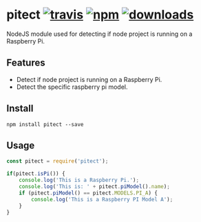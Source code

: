 # pitect [![travis][travis-image]][travis-url] [![npm][npm-image]][npm-url] [![downloads][downloads-image]][downloads-url]

[travis-image]: https://img.shields.io/travis/nicholasmata/pitect/master.svg
[travis-url]: https://travis-ci.org/nicholasmata/pitect
[npm-image]: https://img.shields.io/npm/v/pitect.svg
[npm-url]: https://npmjs.org/package/pitect
[downloads-image]: https://img.shields.io/npm/dm/pitect.svg
[downloads-url]: https://npmjs.org/package/pitect

NodeJS module used for detecting if node project is running on a Raspberry Pi.

## Features

- Detect if node project is running on a Raspberry Pi.
- Detect the specific raspberry pi model.

## Install

`npm install pitect --save`

## Usage

```js
const pitect = require('pitect');

if(pitect.isPi()) {
    console.log('This is a Raspberry Pi.');
    console.log('This is: ' + pitect.piModel().name);
    if (pitect.piModel() == pitect.MODELS.PI_A) {
        console.log('This is a Raspberry PI Model A');
    }
}
```
